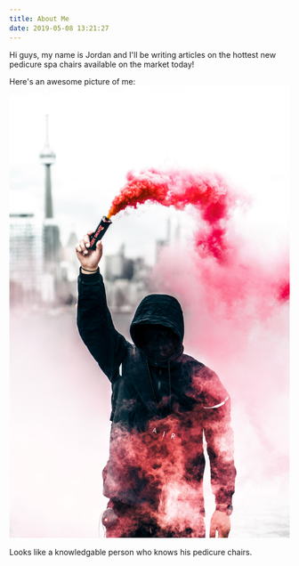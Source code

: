 ```yaml
---
title: About Me
date: 2019-05-08 13:21:27
---
```

Hi guys, my name is Jordan and I'll be writing articles on the hottest new pedicure spa chairs available on the market today!

Here's an awesome picture of me:
<img src="aboutmepic.jpg" alt="cool guy"/>

Looks like a knowledgable person who knows his pedicure chairs.
